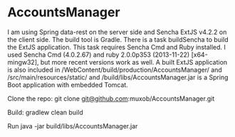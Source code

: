 # AccountsManager

I am using Spring data-rest on the server side and Sencha ExtJS v4.2.2 on the client side. The build tool is Gradle.
There is a task buildSencha to build the ExtJS application. This task requires Sencha Cmd and Ruby installed. I used Sencha Cmd (4.0.2.67) and ruby 2.0.0p353 (2013-11-22) [x64-mingw32], but more recent versions work as well. A built ExtJS application is also included in /WebContent/build/production/AccountsManager/ and /src/main/resources/static/ and /build/libs/AccountsManager.jar is a Spring Boot application with embedded Tomcat.

Clone the repo:
git clone git@github.com:muxob/AccountsManager.git

Build:
gradlew clean build

Run
java -jar build/libs/AccountsManager.jar